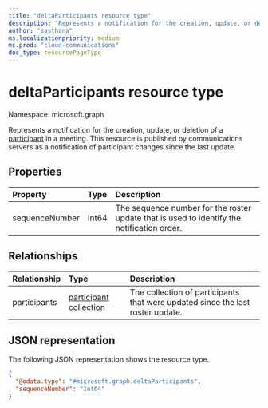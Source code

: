 ```yaml
---
title: "deltaParticipants resource type"
description: "Represents a notification for the creation, update, or deletion of a participant in a meeting."
author: "sasthana"
ms.localizationpriority: medium
ms.prod: "cloud-communications"
doc_type: resourcePageType
---
```


# deltaParticipants resource type

Namespace: microsoft.graph

Represents a notification for the creation, update, or deletion of a [participant](participant.md) in a meeting. This resource is published by communications servers as a notification of participant changes since the last update.

## Properties

| Property       | Type         | Description                                |
|:---------------|:-------------|:-------------------------------------------|
| sequenceNumber | Int64        | The sequence number for the roster update that is used to identify the notification order. |

## Relationships

| Relationship | Type |Description|
|:---------------|:--------|:----------|
| participants   | [participant](participant.md) collection | The collection of participants that were updated since the last roster update. |

## JSON representation

The following JSON representation shows the resource type.

<!-- {
  "blockType": "resource",
  "@odata.type": "microsoft.graph.deltaParticipants"
} -->
```json
{
  "@odata.type": "#microsoft.graph.deltaParticipants",
  "sequenceNumber": "Int64"
}
```
